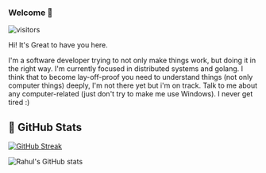 
### Welcome 👋
 ![visitors](https://visitor-badge.laobi.icu/badge?page_id=diegoreis42-badge)

Hi! It's Great to have you here.

I'm a software developer trying to not only make things work, but doing it in the right way. I'm currently focused in distributed systems and golang. I think that to become lay-off-proof you need to understand things (not only computer things) deeply, I'm not there yet but i'm on track. Talk to me about any computer-related (just don't try to make me use Windows). I never get tired :)

## 💪 GitHub Stats

[![GitHub Streak](http://github-readme-streak-stats.herokuapp.com?user=diegoreis42&theme=dark&hide_border=true&mode=weekly&hide_total_contributions=true)](https://git.io/streak-stats)

![Rahul's GitHub stats](https://github-readme-stats.vercel.app/api?username=diegoreis42&show_icons=true&theme=radical)
